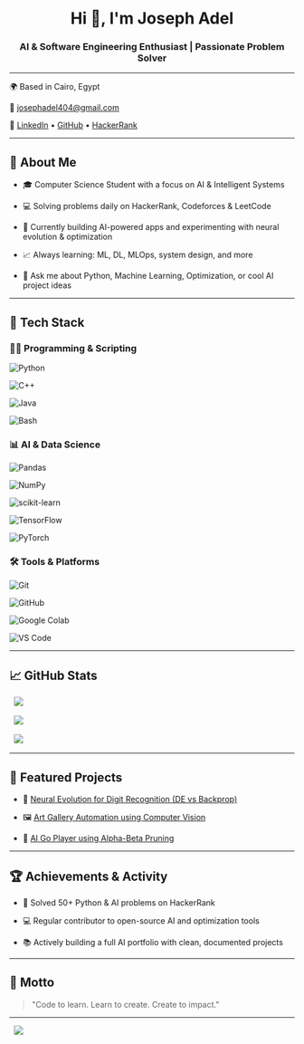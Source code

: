 <h1 align="center">Hi 👋, I'm Joseph Adel</h1>

<h3 align="center">AI & Software Engineering Enthusiast | Passionate Problem Solver</h3>



---



🌍 Based in Cairo, Egypt  

📧 josephadel404@gmail.com  

🔗 [LinkedIn](https://www.linkedin.com/in/josephadel1) • [GitHub](https://github.com/josephadel25) • [HackerRank](https://www.hackerrank.com/josephadel404)



---



## 🧠 About Me

- 🎓 Computer Science Student with a focus on AI & Intelligent Systems  

- 💻 Solving problems daily on HackerRank, Codeforces & LeetCode  

- 🤖 Currently building AI-powered apps and experimenting with neural evolution & optimization  

- 📈 Always learning: ML, DL, MLOps, system design, and more  

- 💬 Ask me about Python, Machine Learning, Optimization, or cool AI project ideas



---



## 🚀 Tech Stack



### 🧑‍💻 Programming & Scripting  

![Python](https://img.shields.io/badge/-Python-3670A0?style=for-the-badge&logo=python&logoColor=ffdd54)  

![C++](https://img.shields.io/badge/C++-%2300599C.svg?style=for-the-badge&logo=c%2B%2B&logoColor=white)  

![Java](https://img.shields.io/badge/Java-%23ED8B00.svg?style=for-the-badge&logo=openjdk&logoColor=white)  

![Bash](https://img.shields.io/badge/Bash-%23121011.svg?style=for-the-badge&logo=gnu-bash&logoColor=white)



### 📊 AI & Data Science  

![Pandas](https://img.shields.io/badge/Pandas-%23150458.svg?style=for-the-badge&logo=pandas&logoColor=white)  

![NumPy](https://img.shields.io/badge/Numpy-%23013243.svg?style=for-the-badge&logo=numpy&logoColor=white)  

![scikit-learn](https://img.shields.io/badge/Scikit--Learn-%23F7931E.svg?style=for-the-badge&logo=scikit-learn&logoColor=white)  

![TensorFlow](https://img.shields.io/badge/TensorFlow-%23FF6F00.svg?style=for-the-badge&logo=TensorFlow&logoColor=white)  

![PyTorch](https://img.shields.io/badge/PyTorch-%23EE4C2C.svg?style=for-the-badge&logo=PyTorch&logoColor=white)  



### 🛠 Tools & Platforms  

![Git](https://img.shields.io/badge/git-%23F05033.svg?style=for-the-badge&logo=git&logoColor=white)  

![GitHub](https://img.shields.io/badge/GitHub-%23121011.svg?style=for-the-badge&logo=github&logoColor=white)  

![Google Colab](https://img.shields.io/badge/Colab-F9AB00?style=for-the-badge&logo=googlecolab&logoColor=white)  

![VS Code](https://img.shields.io/badge/VS--Code-%23007ACC.svg?style=for-the-badge&logo=visual-studio-code&logoColor=white)



---



## 📈 GitHub Stats



<p align="center">

  <img src="https://github-readme-stats.vercel.app/api?username=josephadel25&theme=radical&show_icons=true&hide_border=true" />

  <img src="https://github-readme-stats.vercel.app/api/top-langs/?username=josephadel25&layout=compact&theme=radical&hide_border=true" />

  <img src="https://github-readme-streak-stats.herokuapp.com/?user=josephadel25&theme=radical&hide_border=true" />

</p>



---



## 🧩 Featured Projects



- 🔬 [Neural Evolution for Digit Recognition (DE vs Backprop)](https://github.com/josephadel25/Handwritten-Digit-Recognition-using-DE)  

- 🖼️ [Art Gallery Automation using Computer Vision](https://github.com/josephadel25/Art-Gallery)  

- 🎲 [AI Go Player using Alpha-Beta Pruning](https://github.com/josephadel25/Ai-Go-Play-Alpha-beta-pruning)



---



## 🏆 Achievements & Activity



- 🥇 Solved 50+ Python & AI problems on HackerRank  

- 💻 Regular contributor to open-source AI and optimization tools  

- 📚 Actively building a full AI portfolio with clean, documented projects



---



## 🧠 Motto



> "Code to learn. Learn to create. Create to impact."



---



<p align="center">

  <img src="https://komarev.com/ghpvc/?username=josephadel25&label=Profile%20Views&color=blue&style=flat" />

</p>
